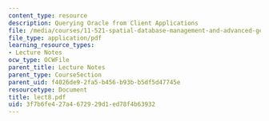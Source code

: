 ```yaml
---
content_type: resource
description: Querying Oracle from Client Applications
file: /media/courses/11-521-spatial-database-management-and-advanced-geographic-information-systems-spring-2003/3f7b6fe427a4672929d1ed78f4b63932_lect8.pdf
file_type: application/pdf
learning_resource_types:
- Lecture Notes
ocw_type: OCWFile
parent_title: Lecture Notes
parent_type: CourseSection
parent_uid: f4026de9-2fa5-b456-b93b-b5df5d47745e
resourcetype: Document
title: lect8.pdf
uid: 3f7b6fe4-27a4-6729-29d1-ed78f4b63932
---
```


